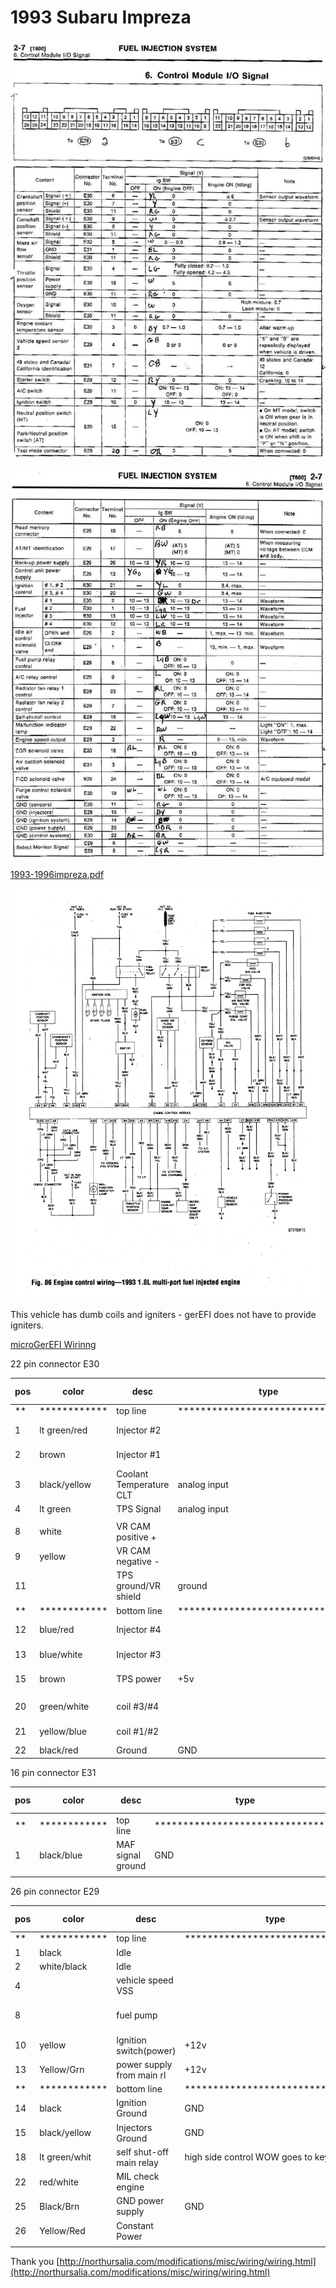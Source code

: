 # 1993 Subaru Impreza

![x](OEM-Docs/Subaru/1993ecu.jpg)

![x](OEM-Docs/Subaru/1993ecu1.jpg)

[1993-1996impreza.pdf](OEM-Docs/Subaru/1993-1996impreza.pdf)

![x](OEM-Docs/Subaru/subaru-ej16-or18-wiring-diagram.gif)

This vehicle has dumb coils and igniters - gerEFI does not have to provide igniters.

[microGerEFI Wirinng](Hardware-microGerEFI-wiring)

22 pin connector E30

| pos | color        | desc                     | type                             | my color |
| --- | ------------ | ------------------------ | -------------------------------- | -------- |
| **  | ************ | top line                 | ******************************** |          |
| 1   | lt green/red | Injector #2              |                                  | 1A white   |
| 2   | brown        | Injector #1              |                                  | 1C blue   |
| 3   | black/yellow | Coolant Temperature CLT  | analog input                     | 1G green pin#18  |
| 4   | lt green     | TPS Signal               | analog input                     | white   |
|     |              |                          |                                  |          |
| 8   | white        | VR CAM positive +        |                                  |          |
| 9   | yellow       | VR CAM negative -        |                                  |          |
| 11  |              | TPS ground/VR shield     | ground                           | black! pin#17   |
| **  | ************ | bottom line              | ******************************** |          |
| 12  | blue/red     | Injector #4              |                                  | 1B green   |
| 13  | blue/white   | Injector #3              |                                  | 1D orange  |
| 15  | brown        | TPS power                | +5v                              | 1H red pin#44    |
|     |              |                          |                                  |          |
| 20  | green/white  | coil #3/#4               |                                  | green 1R        |
| 21  | yellow/blue  | coil #1/#2               |                                  | blue 1T         |
| 22  | black/red    | Ground                   | GND                              | black         |

16 pin connector E31

| pos | color        | desc                     | type                             | my color |
| --- | ------------ | ------------------------ | -------------------------------- | -------- |
| **  | ************ | top line                 | ******************************** |        |
| 1   | black/blue   | MAF signal ground        | GND                              | 3A black!   |
|     |              |                          |                                  |          |

26 pin connector E29

| pos | color        | desc                     | type                             | my color |
| --- | ------------ | ------------------------ | -------------------------------- | -------- |
| **  | ************ | top line                 | ******************************** |          |
| 1   | black        | Idle                     |                                  | 3A ls1        |
| 2   | white/black  | Idle                     |                                  | 3C ls2        |
| 4   |              | vehicle speed VSS        |                                  |          |
| 8   |              | fuel pump                |                                  |    green gp1 pin#35 |
| 10  | yellow       | Ignition switch(power)   | +12v                             | 3S red      |
| 13  | Yellow/Grn   | power supply from main rl| +12v                             | 3Y red      |
| **  | ************ | bottom line              | ******************************** |          |
| 14  | black        | Ignition Ground          | GND                              | 3B black        |
| 15  | black/yellow | Injectors Ground         | GND                              | 3D black   |
| 18  | lt green/whit| self shut-off main relay | high side control WOW goes to key| 3J orange  |
| 22  | red/white    | MIL check engine         |                                  | white!   |
| 25  | Black/Brn    | GND power supply         | GND                              | 3X black    |
| 26  | Yellow/Red   | Constant Power           |                                  |          |
|     |              |                          |                                  |          |

Thank you [http://northursalia.com/modifications/misc/wiring/wiring.html](http://northursalia.com/modifications/misc/wiring/wiring.html)
